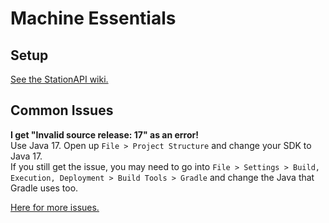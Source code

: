 # Machine Essentials

## Setup

[See the StationAPI wiki.](https://github.com/ModificationStation/StationAPI/wiki)

## Common Issues

**I get "Invalid source release: 17" as an error!**  
Use Java 17. Open up `File > Project Structure` and change your SDK to Java 17.  
If you still get the issue, you may need to go into `File > Settings > Build, Execution, Deployment > Build Tools > Gradle` and change the Java that Gradle uses too.

[Here for more issues.](https://github.com/calmilamsy/BIN-fabric-example-mod#common-issues)

